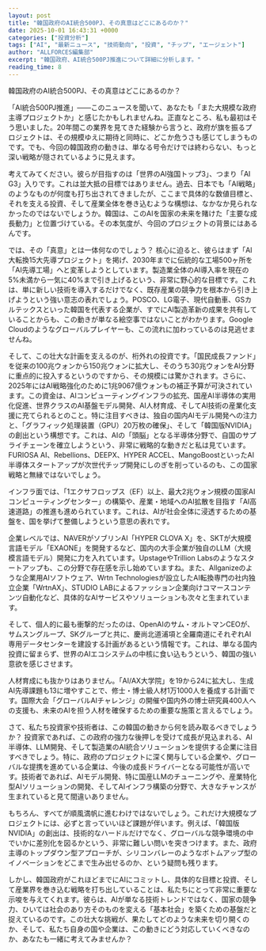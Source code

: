 ```yaml
---
layout: post
title: "韓国政府のAI統合500PJ、その真意はどこにあるのか？"
date: 2025-10-01 16:43:31 +0000
categories: ["投資分析"]
tags: ["AI", "最新ニュース", "技術動向", "投資", "チップ", "エージェント"]
author: "ALLFORCES編集部"
excerpt: "韓国政府、AI統合500PJ推進について詳細に分析します。"
reading_time: 8
---
```


韓国政府のAI統合500PJ、その真意はどこにあるのか？

「AI統合500PJ推進」――このニュースを聞いて、あなたも「また大規模な政府主導プロジェクトか」と感じたかもしれませんね。正直なところ、私も最初はそう思いました。20年間この業界を見てきた経験から言うと、政府が旗を振るプロジェクトは、その規模ゆえに期待と同時に、どこか危うさも感じてしまうものです。でも、今回の韓国政府の動きは、単なる号令だけでは終わらない、もっと深い戦略が隠されているように見えます。

考えてみてください。彼らが目指すのは「世界のAI強国トップ3」、つまり「AI G3」入りです。これは並大抵の目標ではありません。過去、日本でも「AI戦略」のようなものが何度も打ち出されてきましたが、ここまで具体的な数値目標と、それを支える投資、そして産業全体を巻き込むような構想は、なかなか見られなかったのではないでしょうか。韓国は、このAIを国家の未来を賭けた「主要な成長動力」と位置づけている。その本気度が、今回のプロジェクトの背景にはあるんです。

では、その「真意」とは一体何なのでしょう？ 核心に迫ると、彼らはまず「AI大転換15大先導プロジェクト」を掲げ、2030年までに伝統的な工場500ヶ所を「AI先導工場」へと変革しようとしています。製造業全体のAI導入率を現在の5%未満から一気に40%まで引き上げるという、非常に野心的な目標です。これは、単に新しい技術を導入するだけでなく、既存産業の競争力を根本から引き上げようという強い意志の表れでしょう。POSCO、LG電子、現代自動車、GSカルテックスといった韓国を代表する企業が、すでにAI製造革新の成果を共有していることからも、この動きが単なる絵空事ではないことがわかります。Google Cloudのようなグローバルプレイヤーも、この流れに加わっているのは見逃せませんね。

そして、この壮大な計画を支えるのが、桁外れの投資です。「国民成長ファンド」を従来の100兆ウォンから150兆ウォンに拡大し、そのうち30兆ウォンをAI分野に重点的に投入するというのですから、その規模には驚かされます。さらに、2025年にはAI戦略強化のために1兆9067億ウォンもの補正予算が可決されています。この資金は、AIコンピューティングインフラの拡充、国産AI半導体の実用化促進、世界クラスのAI基盤モデル開発、AI人材育成、そしてAI技術の産業化支援に充てられるとのこと。特に注目すべきは、独自の国内AIモデル開発への注力と、「グラフィック処理装置（GPU）20万枚の確保」、そして「韓国版NVIDIA」の創出という構想です。これは、AIの「頭脳」となる半導体分野で、自国のサプライチェーンを確立しようという、非常に戦略的な動きだと私は見ています。FURIOSA AI、Rebellions、DEEPX、HYPER ACCEL、MangoBoostといったAI半導体スタートアップが次世代チップ開発にしのぎを削っているのも、この国家戦略と無縁ではないでしょう。

インフラ面では、「1エクサフロップス（EF）以上、最大2兆ウォン規模の国家AIコンピューティングセンター」の構築や、産業・地域へのAI拡散を目指す「AI高速道路」の推進も進められています。これは、AIが社会全体に浸透するための基盤を、国を挙げて整備しようという意思の表れです。

企業レベルでは、NAVERがソブリンAI「HYPER CLOVA X」を、SKTが大規模言語モデル「EXAONE」を開発するなど、国内の大手企業が独自のLLM（大規模言語モデル）開発に力を入れています。UpstageやTrillion Labsのようなスタートアップも、この分野で存在感を示し始めていますね。また、Allganizeのような企業用AIソフトウェア、Wrtn Technologiesが設立したAI転換専門の社内独立企業「WrtnAX」、STUDIO LABによるファッション企業向けコマースコンテンツ自動化など、具体的なAIサービスやソリューションも次々と生まれています。

そして、個人的に最も衝撃的だったのは、OpenAIのサム・オルトマンCEOが、サムスングループ、SKグループと共に、慶尚北道浦項と全羅南道にそれぞれAI専用データセンターを建設する計画があるという情報です。これは、単なる国内投資に留まらず、世界のAIエコシステムの中核に食い込もうという、韓国の強い意欲を感じさせます。

人材育成にも抜かりはありません。「AI/AX大学院」を19から24に拡大し、生成AI先導課題も13に増やすことで、修士・博士級人材1万1000人を養成する計画です。国際大会「グローバルAIチャレンジ」の開催や国内外の博士研究員400人への支援も、未来のAIを担う人材を確保するための重要な施策と言えるでしょう。

さて、私たち投資家や技術者は、この韓国の動きから何を読み取るべきでしょうか？ 投資家であれば、この政府の強力な後押しを受けて成長が見込まれる、AI半導体、LLM開発、そして製造業のAI統合ソリューションを提供する企業に注目すべきでしょう。特に、政府のプロジェクトに深く関与している企業や、グローバルな提携を進めている企業は、今後の成長ドライバーとなる可能性が高いです。技術者であれば、AIモデル開発、特に国産LLMのチューニングや、産業特化型AIソリューションの開発、そしてAIインフラ構築の分野で、大きなチャンスが生まれていると見て間違いありません。

もちろん、すべてが順風満帆に進むわけではないでしょう。これだけ大規模なプロジェクトには、必ずと言っていいほど課題が伴います。例えば、「韓国版NVIDIA」の創出は、技術的なハードルだけでなく、グローバルな競争環境の中でいかに差別化を図るかという、非常に難しい問いを突きつけます。また、政府主導のトップダウン型アプローチが、シリコンバレーのようなボトムアップ型のイノベーションをどこまで生み出せるのか、という疑問も残ります。

しかし、韓国政府がこれほどまでにAIにコミットし、具体的な目標と投資、そして産業界を巻き込む戦略を打ち出していることは、私たちにとって非常に重要な示唆を与えてくれます。彼らは、AIが単なる技術トレンドではなく、国家の競争力、ひいては社会のあり方そのものを変える「基本社会」を築くための基盤だと捉えているのです。この壮大な挑戦が、果たしてどのような未来を切り開くのか、そして、私たち自身の国や企業は、この動きにどう対応していくべきなのか、あなたも一緒に考えてみませんか？

